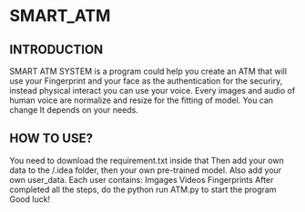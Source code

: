 # SMART_ATM
## INTRODUCTION
SMART ATM SYSTEM is a program could help you create an ATM that will use your Fingerprint and your face as the authentication for the securiry, instead physical interact you can use your voice. Every images and audio of human voice are normalize and resize for the fitting of model. You can change It depends on your needs.
## HOW TO USE?
You need to download the requirement.txt inside that
Then add your own data to the /.idea folder, then your own pre-trained model.
Also add your own user_data.
Each user contains:
  Imgages
  Videos
  Fingerprints
After completed all the steps, do the python run ATM.py to start the program
Good luck!
